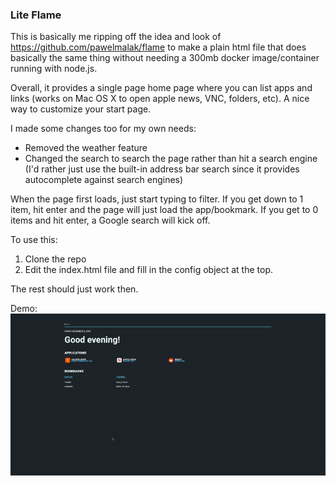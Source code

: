 ### Lite Flame
This is basically me ripping off the idea and look of https://github.com/pawelmalak/flame
to make a plain html file that does basically the same thing without needing a 300mb docker
image/container running with node.js.

Overall, it provides a single page home page where you can list apps and links (works on Mac OS X to open apple news, VNC, folders, etc). A nice way to customize your start page.

I made some changes too for my own needs:
- Removed the weather feature
- Changed the search to search the page rather than hit a search engine (I'd rather just use the built-in address bar search since it provides autocomplete against search engines)

When the page first loads, just start typing to filter. If you get down to 1 item, hit enter and the page will just load the app/bookmark. If you get to 0 items and hit enter, a Google search will kick off.

To use this:
1. Clone the repo
2. Edit the index.html file and fill in the config object at the top.

The rest should just work then.

Demo:
![Demo](https://github.com/rizwanjiwan/liteflame/raw/main/demo.gif)